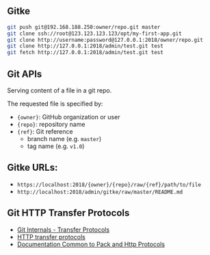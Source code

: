 Gitke
---

```bash
git push git@192.168.188.250:owner/repo.git master
git clone ssh://root@123.123.123.123/opt/my-first-app.git
git clone http://username:password@127.0.0.1:2018/owner/repo.git
git clone http://127.0.0.1:2018/admin/test.git test
git fetch http://127.0.0.1:2018/admin/test.git test
```

## Git APIs

Serving content of a file in a git repo.

The requested file is specified by:

* `{owner}`: GitHub organization or user
* `{repo}`: repository name
* `{ref}`: Git reference
  * branch name (e.g. `master`)
  * tag name (e.g. `v1.0`)

## Gitke URLs:

* `https://localhost:2018/{owner}/{repo}/raw/{ref}/path/to/file`
* `http://localhost:2018/admin/gitke/raw/master/README.md`

## Git HTTP Transfer Protocols

- [Git Internals - Transfer Protocols](https://git-scm.com/book/en/v2/Git-Internals-Transfer-Protocols)
- [HTTP transfer protocols](https://github.com/git/git/blob/master/Documentation/technical/http-protocol.txt)
- [Documentation Common to Pack and Http Protocols](https://github.com/git/git/blob/master/Documentation/technical/protocol-common.txt)

